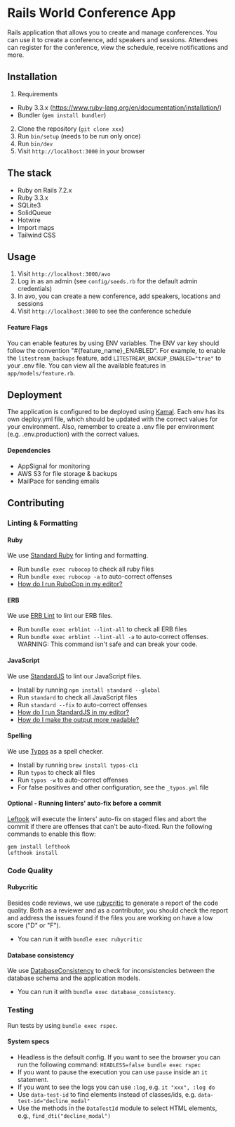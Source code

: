 # Rails World Conference App

Rails application that allows you to create and manage conferences. You can use it to create a conference, add speakers and sessions. Attendees can register for the conference, view the schedule, receive notifications and more.

## Installation

1. Requirements
  - Ruby 3.3.x (https://www.ruby-lang.org/en/documentation/installation/)
  - Bundler (`gem install bundler`)
2. Clone the repository (`git clone xxx`)
3. Run `bin/setup` (needs to be run only once)
4. Run `bin/dev`
5. Visit `http://localhost:3000` in your browser

## The stack

- Ruby on Rails 7.2.x
- Ruby 3.3.x
- SQLite3
- SolidQueue
- Hotwire
- Import maps
- Tailwind CSS

## Usage

1. Visit `http://localhost:3000/avo`
2. Log in as an admin (see `config/seeds.rb` for the default admin credentials)
3. In avo, you can create a new conference, add speakers, locations and sessions
4. Visit `http://localhost:3000` to see the conference schedule

#### Feature Flags

You can enable features by using ENV variables. The ENV var key should follow the convention "#{feature_name}_ENABLED". For example, to enable the `litestream_backups` feature, add `LITESTREAM_BACKUP_ENABLED="true"` to your .env file. You can view all the available features in `app/models/feature.rb`.

## Deployment

The application is configured to be deployed using [Kamal](https://kamal-deploy.org/). Each env has its own deploy.yml file, which should be updated with the correct values for your environment. Also, remember to create a .env file per environment (e.g. .env.production) with the correct values.

#### Dependencies

- AppSignal for monitoring
- AWS S3 for file storage & backups
- MailPace for sending emails

## Contributing

### Linting & Formatting

#### Ruby

We use [Standard Ruby](https://github.com/standardrb/standard) for linting and formatting.
- Run `bundle exec rubocop` to check all ruby files
- Run `bundle exec rubocop -a` to auto-correct offenses
- [How do I run RuboCop in my editor?](https://docs.rubocop.org/rubocop/1.25/integration_with_other_tools.html#editor-integration)

#### ERB

We use [ERB Lint](https://github.com/Shopify/erb-lint) to lint our ERB files.
- Run `bundle exec erblint --lint-all` to check all ERB files
- Run `bundle exec erblint --lint-all -a` to auto-correct offenses. WARNING: This command isn't safe and can break your code.

#### JavaScript

We use [StandardJS](https://standardjs.com/) to lint our JavaScript files.
- Install by running `npm install standard --global`
- Run `standard` to check all JavaScript files
- Run `standard --fix` to auto-correct offenses
- [How do I run StandardJS in my editor?](https://standardjs.com/#are-there-text-editor-plugins)
- [How do I make the output more readable?](https://github.com/standard/standard?tab=readme-ov-file#how-do-i-make-the-output-all-colorful-and-pretty)

#### Spelling

We use [Typos](https://github.com/crate-ci/typos) as a spell checker.
- Install by running `brew install typos-cli`
- Run `typos` to check all files
- Run `typos -w` to auto-correct offenses
- For false positives and other configuration, see the `_typos.yml` file

#### Optional - Running linters' auto-fix before a commit

[Leftook](https://github.com/evilmartians/lefthook) will execute the linters' auto-fix on staged files and abort the commit if there are offenses that can't be auto-fixed.
Run the following commands to enable this flow:

```
gem install lefthook
lefthook install
```

### Code Quality

#### Rubycritic

Besides code reviews, we use [rubycritic](https://github.com/whitesmith/rubycritic) to generate a report of the code quality. Both as a reviewer and as a contributor, you should check the report and address the issues found if the files you are working on have a low score ("D" or "F").
- You can run it with `bundle exec rubycritic`

#### Database consistency

We use [DatabaseConsistency](https://github.com/djezzzl/database_consistency) to check for inconsistencies between the database schema and the application models.
- You can run it with `bundle exec database_consistency`.

### Testing

Run tests by using `bundle exec rspec`.

#### System specs

- Headless is the default config. If you want to see the browser you can run the following command: `HEADLESS=false bundle exec rspec`
- If you want to pause the execution you can use `pause` inside an `it` statement.
- If you want to see the logs you can use `:log`, e.g. `it "xxx", :log do`
- Use `data-test-id` to find elements instead of classes/ids, e.g. `data-test-id="decline_modal"`
- Use the methods in the `DataTestId` module to select HTML elements, e.g., `find_dti("decline_modal")`
